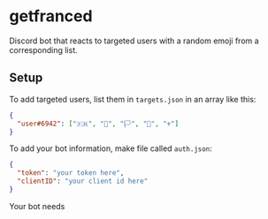 # getfranced
Discord bot that reacts to targeted users with a random emoji from a corresponding list.
## Setup
To add targeted users, list them in `targets.json` in an array like this:
```json
{
  "user#6942": ["🇫🇷", "🥖", "🏳️", "🥐", "⚜"]
}

```

To add your bot information, make file called `auth.json`:
```json
{
  "token": "your token here",
  "clientID": "your client id here"
}

```

Your bot needs 
